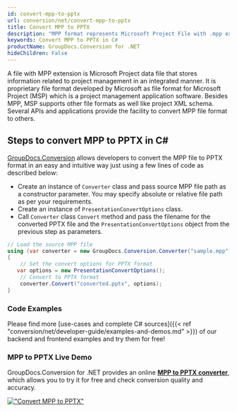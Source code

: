 ```yaml
---
id: convert-mpp-to-pptx
url: conversion/net/convert-mpp-to-pptx
title: Convert MPP to PPTX
description: "MPP format represents Microsoft Project File with .mpp extension. Learn how to convert MPP to PPTX file programmatically in C# language using GroupDocs.Conversion for .NET library."
keywords: Convert MPP to PPTX in C#
productName: GroupDocs.Conversion for .NET
hideChildren: False
---
```


A file with MPP extension is Microsoft Project data file that stores information related to project management in an integrated manner. It is proprietary file format developed by Microsoft as file format for Microsoft Project (MSP) which is a project management application software. Besides MPP, MSP supports other file formats as well like project XML schema. Several APIs and applications provide the facility to convert MPP file format to others.

## Steps to convert MPP to PPTX in C#

[GroupDocs.Conversion](https://products.groupdocs.com/conversion/net) allows developers to convert the MPP file to PPTX format in an easy and intuitive way just using a few lines of code as described below:

* Create an instance of `Converter` class and pass source MPP file path as a constructor parameter. You may specify absolute or relative file path as per your requirements. 
* Create an instance of `PresentationConvertOptions` class.
* Call `Converter` class `Convert` method and pass the filename for the converted PPTX file and the `PresentationConvertOptions` object from the previous step as parameters.

```csharp
// Load the source MPP file
using (var converter = new GroupDocs.Conversion.Converter("sample.mpp"))
{
    // Set the convert options for PPTX format
   var options = new PresentationConvertOptions();
    // Convert to PPTX format
    converter.Convert("converted.pptx", options);
}
```

### Code Examples

Please find more [use-cases and complete C# sources]({{< ref "conversion/net/developer-guide/examples-and-demos.md" >}}) of our backend and frontend examples and try them for free!

### MPP to PPTX Live Demo

GroupDocs.Conversion for .NET provides an online [**MPP to PPTX converter**](https://products.groupdocs.app/conversion/mpp-to-pptx), which allows you to try it for free and check conversion quality and accuracy.

[!["Convert MPP to PPTX"](conversion/net/images/convert-to-pptx/convert-mpp-to-pptx.png)](https://products.groupdocs.app/conversion/mpp-to-pptx)